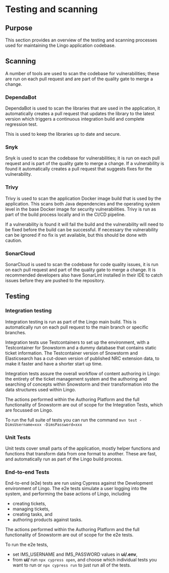 # Testing and scanning

## Purpose

This section provides an overview of the testing and scanning processes used for maintaining the 
Lingo application codebase.

## Scanning

A number of tools are used to scan the codebase for vulnerabilities; these are run on each pull 
request and are part of the quality gate to merge a change.

### DependaBot

DependaBot is used to scan the libraries that are used in the application, it automatically creates
a pull request that updates the library to the latest version which triggers a continuous
integration build and complete regression test.

This is used to keep the libraries up to date and secure.

### Snyk

Snyk is used to scan the codebase for vulnerabilities; it is run on each pull request and is part of
the quality gate to merge a change. If a vulnerability is found it automatically creates a pull
request that suggests fixes for the vulnerability.

### Trivy

Trivy is used to scan the application Docker image build that is used by the application. This scans
both Java dependencies and the operating system level in the base Docker image for security
vulnerabilities. Trivy is run as part of the build process locally and in the CI/CD pipeline.

If a vulnerability is found it will fail the build and the vulnerability will need to
be fixed before the build can be successful. If necessary the vulnerability can be ignored if no fix
is yet available, but this should be done with caution.

### SonarCloud

SonarCloud is used to scan the codebase for code quality issues, it is run on each pull request and
part of the quality gate to merge a change. It is recommended developers also have SonarLint installed 
in their IDE to catch issues before they are pushed to the repository.

## Testing

### Integration testing

Integration testing is run as part of the Lingo main build. This is automatically run on each pull
request to the main branch or specific branches.

Integration tests use Testcontainers to set up the environment, with a Testcontainer for Snowstorm
and a dummy database that contains static ticket information. The Testcontainer version of
Snowstorm and Elasticsearch has a cut-down version of published NRC extension data, to make it 
faster and have a shorter start up time.

Integration tests assure the overall workflow of content authoring in Lingo: the entirety of the 
ticket management system and the authoring and searching of concepts within Snowstorm and their 
transformation into the data structures used within Lingo.

The actions performed within the Authoring Platform and the full functionality of Snowstorm are out
of scope for the Integration Tests, which are focussed on Lingo.

To run the full suite of tests you can run the command `mvn test -DimsUsername=xxx -DimsPassword=xxx`

### Unit Tests

Unit tests cover small parts of the application, mostly helper functions and functions that
transform data from one format to another. These are fast, and automatically run as part of the
Lingo build process.

### End-to-end Tests

End-to-end (e2e) tests are run using Cypress against the Development environment of Lingo. The e2e tests
simulate a user logging into the system, and performing the base actions of Lingo, including

- creating tickets,
- managing tickets,
- creating tasks, and
- authoring products against tasks.

The actions performed within the Authoring Platform and the full functionality of Snowstorm are out
of scope for the e2e tests.

To run the e2e tests,

- set IMS_USERNAME and IMS_PASSWORD values in **ui/.env**,
- from **ui/** run `npx cypress open`, and choose which individual tests you want to run or `npx cypress
  run` to just run all of the tests.
